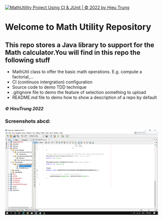 [![MathUtility Project Using CI & JUnit | © 2022 by Hieu Trung](https://github.com/hieutrung0510/math-util/actions/workflows/mathutil-ci.yml/badge.svg)](https://github.com/hieutrung0510/math-util/actions/workflows/mathutil-ci.yml)
# Welcome to Math Utility Repository

## This repo stores a Java library to support for the Math calculator.You will find in this repo the following stuff

+ MathUtil class to offer the basic math operations. E.g. compute a factorial,...
+ CI (continuos intergration) configuration
+ Source code to demo TDD technique
+ .gitignore file to demo the feature of selection something to upload
+ README.md file to demo how to show a description of a repo by default

##### © HieuTrung 2022

### Screenshots abcd: 
![screenshots](https://github.com/hieutrung0510/math-util/blob/main/screenshot/DDT-with-TDD%20.png)